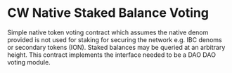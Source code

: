 # CW Native Staked Balance Voting

Simple native token voting contract which assumes the native denom
provided is not used for staking for securing the network e.g. IBC
denoms or secondary tokens (ION). Staked balances may be queried at an
arbitrary height. This contract implements the interface needed to be
a DAO DAO voting module.
